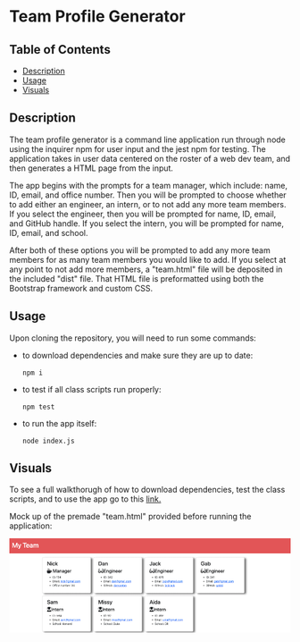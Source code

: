 # Team Profile Generator

## Table of Contents 
* [Description](#description)
* [Usage](#usage)
* [Visuals](#visuals)

## Description

The team profile generator is a command line application run through node using the inquirer npm for user input and the jest npm for testing. The application takes in user data centered on the roster of a web dev team, and then generates a HTML page from the input. 

The app begins with the prompts for a team manager, which include: name, ID, email, and office number. Then you will be prompted to choose whether to add either an engineer, an intern, or to not add any more team members. If you select the engineer, then you will be prompted for name, ID, email, and GitHub handle. If you select the intern, you will be prompted for name, ID, email, and school. 

After both of these options you will be prompted to add any more team members for as many team members you would like to add. If you select at any point to not add more members, a "team.html" file will be deposited in the included "dist" file. That HTML file is preformatted using both the Bootstrap framework and custom CSS.

## Usage

Upon cloning the repository, you will need to run some commands:

* to download dependencies and make sure they are up to date:

    ```
    npm i
    ```
* to test if all class scripts run properly:

    ```
    npm test
    ```
* to run the app itself:

    ```
    node index.js
    ```

## Visuals

To see a full walkthorugh of how to download dependencies, test the class scripts, and to use the app go to this [link.]()

Mock up of the premade "team.html" provided before running the application:

![Mockup screenshot](./src/img/team-screenshot.png)